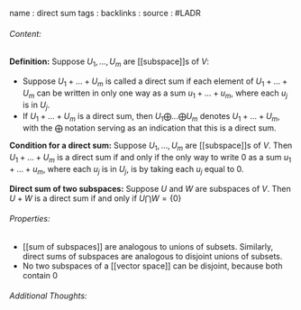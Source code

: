 name : direct sum
tags : 
backlinks : 
source : #LADR

###### Content:
**Definition:**
Suppose $U_1,...,U_m$ are [[subspace]]s of $V$:
- Suppose $U_1+...+U_m$ is called a direct sum if each element of $U_1+...+U_m$ can be written in only one way as a sum $u_1 + ... +u_m$, where each $u_j$ is in $U_j$.
- If $U_1+...+U_m$ is a direct sum, then $U_1\bigoplus ...\bigoplus U_m$ denotes $U_1+...+U_m$, with the $\bigoplus$ notation serving as an indication that this is a direct sum.

**Condition for a direct sum:**
Suppose $U_1,...,U_m$ are [[subspace]]s of $V$. Then $U_1+...+U_m$ is a direct sum if and only if the only way to write 0 as a sum $u_1+...+u_m$, where each $u_j$ is in $U_j$, is by taking each $u_j$ equal to 0.

**Direct sum of two subspaces:**
Suppose $U$ and $W$ are subspaces of $V$. Then $U+W$ is a direct sum if and only if $U \bigcap W = \{0\}$

###### Properties:
- [[sum of subspaces]] are analogous to unions of subsets. Similarly, direct sums of subspaces are analogous to disjoint unions of subsets.
- No two subspaces of a [[vector space]] can be disjoint, because both contain 0

###### Additional Thoughts:
